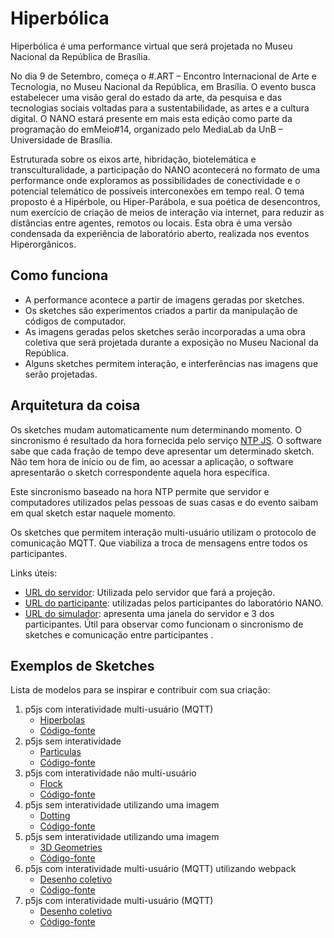 # Hiperbólica

Hiperbólica é uma performance virtual que será projetada no Museu Nacional da República de Brasília.

No dia 9 de Setembro, começa o #.ART – Encontro Internacional de Arte e Tecnologia, no Museu Nacional da República, em Brasília. O evento busca estabelecer uma visão geral do estado da arte, da pesquisa e das tecnologias sociais voltadas para a sustentabilidade, as artes e a cultura digital. O NANO estará presente em mais esta edição como parte da programação do emMeio#14, organizado pelo MediaLab da UnB – Universidade de Brasília.

Estruturada sobre os eixos arte, hibridação, biotelemática e transculturalidade, a participação do NANO acontecerá no formato de uma performance onde exploramos as possibilidades de conectividade e o potencial telemático de possíveis interconexões em tempo real. O tema proposto é a Hipérbole, ou Hiper-Parábola, e sua poética de desencontros, num exercício de criação de meios de interação via internet, para reduzir as distâncias entre agentes, remotos ou locais. Esta obra é uma versão condensada da experiência de laboratório aberto, realizada nos eventos Hiperorgânicos. 
 
## Como funciona

- A performance acontece a partir de imagens geradas por sketches. 
- Os sketches são experimentos criados a partir da manipulação de códigos de computador. 
- As imagens geradas pelos sketches serão incorporadas a uma obra coletiva que será projetada durante a exposição no Museu Nacional da República. 
- Alguns sketches permitem interação, e  interferências nas imagens que serão projetadas.

## Arquitetura da coisa

Os sketches mudam automaticamente num determinando momento. O sincronismo é resultado da hora fornecida pelo serviço [NTP JS](https://use.ntpjs.org/).
O software sabe que cada fração de tempo deve apresentar um determinado sketch. Não tem hora de início ou de fim, ao acessar a aplicação, o software apresentarão o sketch correspondente aquela hora específica.

Este sincronismo baseado na hora NTP permite que servidor e computadores utilizados pelas pessoas de suas casas e do evento saibam em qual sketch estar naquele momento.

Os sketches que permitem interação multi-usuário utilizam o protocolo de comunicação MQTT. Que viabiliza a troca de mensagens entre todos os participantes.

Links úteis:
- [URL do servidor](https://vamoss.github.io/performance-hiperbole/render.html): Utilizada pelo servidor que fará a projeção.
- [URL do participante](https://vamoss.github.io/performance-hiperbole/client.html): utilizadas pelos participantes do laboratório NANO.
- [URL do simulador](https://vamoss.github.io/performance-hiperbole/simulator.html): apresenta uma janela do servidor e 3 dos participantes. Útil para observar como funcionam o sincronismo de sketches e comunicação entre participantes .


 

## Exemplos de Sketches

Lista de modelos para se inspirar e contribuir com sua criação:

1. p5js com interatividade multi-usuário (MQTT)
   - [Hiperbolas](https://vamoss.github.io/performance-hiperbole/sketches/001/)
   - [Código-fonte](https://github.com/Vamoss/performance-hiperbole/tree/main/sketches/001)
2. p5js sem interatividade
   - [Particulas](https://vamoss.github.io/performance-hiperbole/sketches/002/)
   - [Código-fonte](https://github.com/Vamoss/performance-hiperbole/tree/main/sketches/002)
3. p5js com interatividade não multi-usuário
   - [Flock](https://vamoss.github.io/performance-hiperbole/sketches/003/)
   - [Código-fonte](https://github.com/Vamoss/performance-hiperbole/tree/main/sketches/003)
4. p5js sem interatividade utilizando uma imagem
   - [Dotting](https://vamoss.github.io/performance-hiperbole/sketches/004/)
   - [Código-fonte](https://github.com/Vamoss/performance-hiperbole/tree/main/sketches/004)
5. p5js sem interatividade utilizando uma imagem
   - [3D Geometries](https://vamoss.github.io/performance-hiperbole/sketches/005//dist)
   - [Código-fonte](https://github.com/Vamoss/performance-hiperbole/tree/main/sketches/005)
6. p5js com interatividade multi-usuário (MQTT) utilizando webpack
   - [Desenho coletivo](https://vamoss.github.io/performance-hiperbole/sketches/006/dist)
   - [Código-fonte](https://github.com/Vamoss/performance-hiperbole/tree/main/sketches/006)
7. p5js com interatividade multi-usuário (MQTT)
   - [Desenho coletivo](https://vamoss.github.io/performance-hiperbole/sketches/007)
   - [Código-fonte](https://github.com/Vamoss/performance-hiperbole/tree/main/sketches/007)
